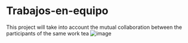 # Trabajos-en-equipo
This project will take into account the mutual collaboration between the participants of the same work tea
![image](https://user-images.githubusercontent.com/124748155/217936061-bee0acf6-b68a-40c7-9f4f-24b6d92b1619.png)
